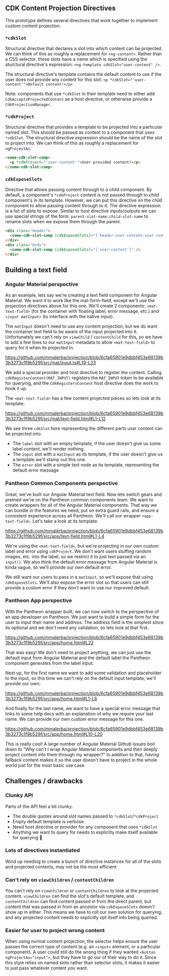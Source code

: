 ## CDK Content Projection Directives

This prototype defines several directives that work together to implement custom content projection.

### `*cdkSlot`

Structural directive that declares a slot into which content can be projected. We can think of this as roughly a replacement for `<ng-content>`. Rather than a CSS selector, these slots have a name which is specified using the sturctural directive's expression: `<ng-template cdkSlot="user-content" />`.

The structural directive's template contains the default content to use if the user does not provide any content for this slot: `<p *cdkSlot="'user-content'">Default content!</p>`

Note: components that use `*cdkSlot` in their template need to either add `CdkAcceptsProjectedContent` as a host directive, or otherwise provide a `CdkProjectionManager`.

### `*cdkProject`

Structural directive that provides a template to be projected into a particular named slot. This should be passed as content to a component that uses `*cdkSlot`. The structural directive expression should be the name of the slot to project into. We can think of this as roughly a replacement for `ngProjectAs`.

```html
<some-cdk-slot-comp>
  <p *cdkProject="'user-content'">User provided content!</p>
</some-cdk-slot-comp>
```

### `cdkExposeSlots`

Directive that allows passing content through to a child component. By default, a component's `*cdkProject` content is not passed through to child component's in its template. However, we can put this directive on the child component to allow passing content through to it. The directive expression is a list of slots to expose. Similar to host directive inputs/outputs we can use special strings of the form: `parent-slot-name:child-slot-name` to rename slots when we expose them through the parent.

```html
<div class="header">
  <some-cdk-slot-comp [cdkExposeSlots]="['header-user-content:user-content']" />
</div>
<div class="body">
  <some-cdk-slot-comp [cdkExposeSlots]="['user-content']" />
</div>
```

## Building a text field

### Angular Material perspective

As an example, lets say we're creating a text field component for Angular Material. We want it to work like the mat-form-field, except we'll use the projection directives above for this one. We'll create 2 components: `<mat-text-field>` (for the container with floating label, error message, etc.) and `<input matInput>` (to interface with the native input).

The `matInput` doesn't need to use any content projection, but we do want the container text field to be aware of the input projected into it. Unfortunately we can't rely on `viewChild` / `contentChild` for this, so we have to add a few lines to our `matInput` metadata to allow `<mat-text-field>` to query for it when its projected in:

https://github.com/mmalerba/projection/blob/6cfa65901e9dbbf453e68139b3b3273c1f9b529f/src/mat/input.ts#L19-L23

We add a special provider and host directive to register the content. Calling `cdkRegisterContent(MAT_INPUT)` registers the `MAT_INPUT` token to be available for querying, and the `CdkRegistersContent` host directive does the work to hook it up.

The `<mat-text-field>` has a few content projected pieces so lets look at its template:

https://github.com/mmalerba/projection/blob/6cfa65901e9dbbf453e68139b3b3273c1f9b529f/src/mat/text-field.html#L1-L12

We see three `cdkSlot` here representing the different parts user content can be projected into:

- The `label` slot with an empty template, if the user doesn't give us some label content, we'll render nothing.
- The `input` slot with a `matInput` as its template, if the user doesn't give us a template we'll stamp out this one.
- The `error` slot with a simple text node as its template, representing the default error message

### Pantheon Common Components perspective

Great, we've built our Angular Material text field. Now lets switch gears and pretned we're on the Pantheon common components team. We want to create wrappers for all of the Angular Material components. That way we can bundle in the features we need, put on extra guard rails, and ensure a consistent experience across all Pantheon. We'll call our wrapper `<app-text-field>`. Let's take a look at its template:

https://github.com/mmalerba/projection/blob/6cfa65901e9dbbf453e68139b3b3273c1f9b529f/src/app/text-field.html#L1-L4

We're using the `<mat-text-field>`, but we're projecting in our own custom label and error using `cdkProject`. We don't want users stuffing random images, etc. into the label, so we restrict it to just text passed via an `input()`. We also think the default error message from Angular Material is kinda vague, so we'll provide our own default error.

We still want our users to pass in a `matInput`, so we'll expose that using `cdkExposeSlots`. We'll also expose the error slot so that users can still provide a custom error if they don't want to use our improved default.

### Pantheon App perspective

With the Pantheon wrapper built, we can now switch to the perspective of an app developer on Pantheon. We just want to build a simple form for the user to input their name and address. The address field is the simplest since its optional and we don't need any validation, so lets look at that first.

https://github.com/mmalerba/projection/blob/6cfa65901e9dbbf453e68139b3b3273c1f9b529f/src/app/home.html#L22

That was easy! We don't need to project anything, we can just use the default input from Angular Material and the default label the Pantheon component generates from the label input.

Next up, for the first name we want to add some validation and placeholder to the input, so this time we can't rely on the default input template, we'll provide our own:

https://github.com/mmalerba/projection/blob/6cfa65901e9dbbf453e68139b3b3273c1f9b529f/src/app/home.html#L1-L8

And finally for the last name, we want to have a special error message that links to some help docs with an explanation of why we require your last name. We can provide our own custom error message for this one.

https://github.com/mmalerba/projection/blob/6cfa65901e9dbbf453e68139b3b3273c1f9b529f/src/app/home.html#L10-L20

This is really cool! A large number of Angular Material Github issues boil down to "Why can't I wrap Angular Material components and then deeply project content into them through my wrapper?" In addition to that, having fallback content makes it so the user doesn't have to project in the whole world just for the most basic use case.

## Challenges / drawbacks

### Clunky API

Parts of the API feel a bit clunky.

- The double quotes around slot names passed to `*cdkSlot`/`*cdkProject`
- Empty default template is verbose
- Need host directive or provider for any component that uses `*cdkSlot`
- Anything we want to query for needs to explicitly make itself available for querying 🤮

### Lots of directives instantiated

Wind up needing to create a bunch of directive instances for all of the slots and projected contents, may not be the most efficient

### Can't rely on `viewChildren` / `contentChildren`

You can't rely on `viewChildren` or `contentChildren` to look at the projected content. `viewChildren` can find the slot's default template, and `contentChildren` can find content passed in from the direct parent, but content that was passed in from an ancestor via `cdkExposeSlots` doesn't show up in either. This means we have to roll our own solution for querying, and any projected content needs to explicitly opt itself into being queried.

### Easier for user to project wrong content

When using normal content projection, the selector helps ensure the user passes the correct type of content (e.g. an `<input>` element, or a particular component). A user could still do the wrong thing if they wanted `<button ngProjectAs="input">`, but they have to go our of their way to do it. Since this style relies on named slots rather than selector slots, it makes it easier to just pass whatever content you want.
